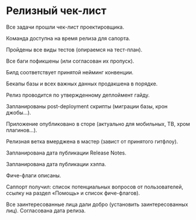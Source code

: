 # Релизный чек-лист

Все задачи прошли чек-лист проектировщика.

Команда доступна на время релиза для сапорта.

Пройдены все виды тестов (опираемся на тест-план).

Все баги пофикшены (или согласован их пропуск).

Билд соответствует принятой нейминг конвенции.

Бекапы базы и всех важных данных продакшена в порядке.

Релиз проводится по утвержденному деплоймент гайду.

Запланированы post-deployment скрипты (миграции базы, крон джобы...).

Приложение опубликовано в сторе (актуально для мобильных, ТВ, хром плагинов...).

Релизная ветка вмерджена в мастер (завист от принятого гитфлоу).

Запланирована дата публикации Release Notes.

Запланирована дата публикации хэлпа.

Фиче-флаги описаны.

Саппорт получил: список потенциальных вопросов от пользователей, ссылку на раздел «Помощь» и список фиче-флагов).

Все заинтересованные лица дали добро (установить заинтересованных лиц). Согласована дата релиза.